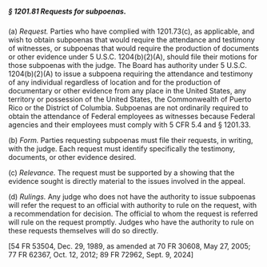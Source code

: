 ##### § 1201.81 Requests for subpoenas. #####

(a) *Request.* Parties who have complied with 1201.73(c), as applicable, and wish to obtain subpoenas that would require the attendance and testimony of witnesses, or subpoenas that would require the production of documents or other evidence under 5 U.S.C. 1204(b)(2)(A), should file their motions for those subpoenas with the judge. The Board has authority under 5 U.S.C. 1204(b)(2)(A) to issue a subpoena requiring the attendance and testimony of any individual regardless of location and for the production of documentary or other evidence from any place in the United States, any territory or possession of the United States, the Commonwealth of Puerto Rico or the District of Columbia. Subpoenas are not ordinarily required to obtain the attendance of Federal employees as witnesses because Federal agencies and their employees must comply with 5 CFR 5.4 and § 1201.33.

(b) *Form.* Parties requesting subpoenas must file their requests, in writing, with the judge. Each request must identify specifically the testimony, documents, or other evidence desired.

(c) *Relevance.* The request must be supported by a showing that the evidence sought is directly material to the issues involved in the appeal.

(d) *Rulings.* Any judge who does not have the authority to issue subpoenas will refer the request to an official with authority to rule on the request, with a recommendation for decision. The official to whom the request is referred will rule on the request promptly. Judges who have the authority to rule on these requests themselves will do so directly.

[54 FR 53504, Dec. 29, 1989, as amended at 70 FR 30608, May 27, 2005; 77 FR 62367, Oct. 12, 2012; 89 FR 72962, Sept. 9, 2024]